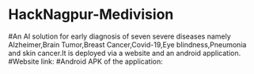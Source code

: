 # HackNagpur-Medivision
#An AI solution for early diagnosis of seven severe diseases namely Alzheimer,Brain Tumor,Breast Cancer,Covid-19,Eye blindness,Pneumonia and skin cancer.It is deployed via a website and an android application.
#Website link:
#Android APK of the application:
